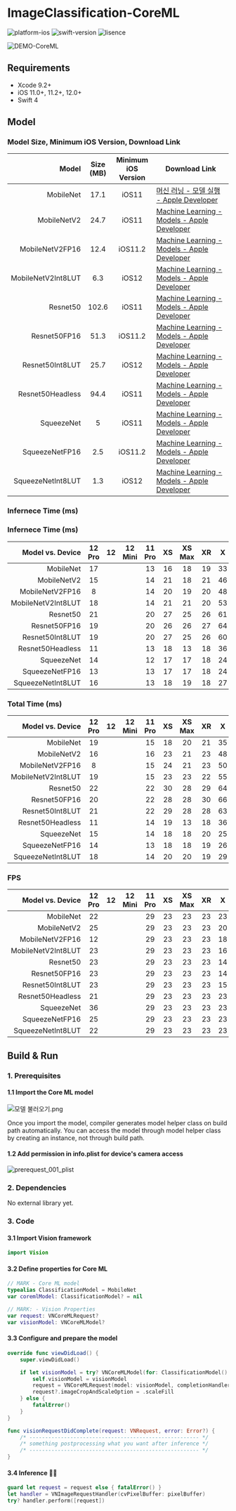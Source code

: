 # ImageClassification-CoreML

![platform-ios](https://img.shields.io/badge/platform-ios-lightgrey.svg)
![swift-version](https://img.shields.io/badge/swift-4-red.svg)
![lisence](https://img.shields.io/badge/license-MIT-black.svg)

![DEMO-CoreML](https://github.com/tucan9389/MobileNetApp-CoreML/raw/master/resource/MobileNet-CoreML-DEMO.gif?raw=true)

## Requirements

- Xcode 9.2+
- iOS 11.0+, 11.2+, 12.0+
- Swift 4

## Model

### Model Size, Minimum iOS Version, Download Link

| Model | Size<br>(MB) | Minimum<br>iOS Version | Download Link |
| ----: | :----: | :----: | ----- |
| MobileNet | 17.1 | iOS11 | [머신 러닝 - 모델 실행 - Apple Developer](https://developer.apple.com/kr/machine-learning/build-run-models) |
| MobileNetV2 | 24.7 | iOS11 | [Machine Learning - Models - Apple Developer](https://developer.apple.com/machine-learning/models) |
| MobileNetV2FP16 | 12.4 | iOS11.2 | [Machine Learning - Models - Apple Developer](https://developer.apple.com/machine-learning/models) |
| MobileNetV2Int8LUT | 6.3 | iOS12 | [Machine Learning - Models - Apple Developer](https://developer.apple.com/machine-learning/models) |
| Resnet50 | 102.6 | iOS11 | [Machine Learning - Models - Apple Developer](https://developer.apple.com/machine-learning/models) |
| Resnet50FP16 | 51.3 | iOS11.2 | [Machine Learning - Models - Apple Developer](https://developer.apple.com/machine-learning/models) |
| Resnet50Int8LUT | 25.7 | iOS12 | [Machine Learning - Models - Apple Developer](https://developer.apple.com/machine-learning/models) |
| Resnet50Headless | 94.4 | iOS11 | [Machine Learning - Models - Apple Developer](https://developer.apple.com/machine-learning/models) |
| SqueezeNet | 5 | iOS11 | [Machine Learning - Models - Apple Developer](https://developer.apple.com/machine-learning/models) |
| SqueezeNetFP16 | 2.5 | iOS11.2 | [Machine Learning - Models - Apple Developer](https://developer.apple.com/machine-learning/models) |
| SqueezeNetInt8LUT | 1.3 | iOS12 | [Machine Learning - Models - Apple Developer](https://developer.apple.com/machine-learning/models) |

### Infernece Time (ms)

### Infernece Time (ms)

| Model vs. Device   | 12<br>Pro | 12 | 12<br>Mini | 11<br>Pro | XS | XS<br>Max | XR | X | 7+ | 7 |
| -----------------: | :---: | :---: | :---: | :---: | :---: | :---: | :---: | :---: | :---: | :---: | 
| MobileNet          | 17 |  |  | 13 | 16 | 18 | 19 | 33 | 43 | 35 | 
| MobileNetV2        | 15 |  |  | 14 | 21 | 18 | 21 | 46 | 64 | 53 | 
| MobileNetV2FP16    | 8  |  |  | 14 | 20 | 19 | 20 | 48 | 65 | 57 | 
| MobileNetV2Int8LUT | 18 |  |  | 14 | 21 | 21 | 20 | 53 | 64 | 53 | 
| Resnet50           | 21 |  |  | 20 | 27 | 25 | 26 | 61 | 78 | 63 | 
| Resnet50FP16       | 19 |  |  | 20 | 26 | 26 | 27 | 64 | 75 | 74 | 
| Resnet50Int8LUT    | 19 |  |  | 20 | 27 | 25 | 26 | 60 | 77 | 75 | 
| Resnet50Headless   | 11 |  |  | 13 | 18 | 13 | 18 | 36 | 54 | 53 | 
| SqueezeNet         | 14 |  |  | 12 | 17 | 17 | 18 | 24 | 35 | 29 | 
| SqueezeNetFP16     | 13 |  |  | 13 | 17 | 17 | 18 | 24 | 36 | 29 | 
| SqueezeNetInt8LUT  | 16 |  |  | 13 | 18 | 19 | 18 | 27 | 34 | 30 | 

### Total Time (ms)

| Model vs. Device   | 12<br>Pro | 12 | 12<br>Mini | 11<br>Pro | XS | XS<br>Max | XR | X | 7+ | 7 |
| -----------------: | :---: | :---: | :---: | :---: | :---: | :---: | :---: | :---: | :---: | :---: | 
| MobileNet          | 19 |  |  | 15 | 18 | 20 | 21 | 35 | 46 | 37 | 
| MobileNetV2        | 16 |  |  | 16 | 23 | 21 | 23 | 48 | 67 | 55 | 
| MobileNetV2FP16    | 8  |  |  | 15 | 24 | 21 | 23 | 50 | 69 | 60 | 
| MobileNetV2Int8LUT | 19 |  |  | 15 | 23 | 23 | 22 | 55 | 67 | 56 | 
| Resnet50           | 22 |  |  | 22 | 30 | 28 | 29 | 64 | 82 | 66 | 
| Resnet50FP16       | 20 |  |  | 22 | 28 | 28 | 30 | 66 | 78 | 76 | 
| Resnet50Int8LUT    | 21 |  |  | 22 | 29 | 28 | 28 | 63 | 80 | 78 | 
| Resnet50Headless   | 11 |  |  | 14 | 19 | 13 | 18 | 36 | 54 | 54 | 
| SqueezeNet         | 15 |  |  | 14 | 18 | 18 | 20 | 25 | 37 | 31 | 
| SqueezeNetFP16     | 14 |  |  | 13 | 18 | 18 | 19 | 26 | 38 | 31 | 
| SqueezeNetInt8LUT  | 18 |  |  | 14 | 20 | 20 | 19 | 29 | 37 | 32 | 

### FPS

| Model vs. Device   | 12<br>Pro | 12 | 12<br>Mini | 11<br>Pro | XS | XS<br>Max | XR | X | 7+ | 7 |
| -----------------: | :---: | :---: | :---: | :---: | :---: | :---: | :---: | :---: | :---: | :---: | 
| MobileNet          | 22 |  |  | 29 | 23 | 23 | 23 | 23 | 20 | 23 | 
| MobileNetV2        | 25 |  |  | 29 | 23 | 23 | 23 | 20 | 13 | 17 | 
| MobileNetV2FP16    | 12 |  |  | 29 | 23 | 23 | 23 | 18 | 13 | 15 | 
| MobileNetV2Int8LUT | 23 |  |  | 29 | 23 | 23 | 23 | 16 | 13 | 16 | 
| Resnet50           | 23 |  |  | 29 | 23 | 23 | 23 | 14 | 11 | 14 | 
| Resnet50FP16       | 23 |  |  | 29 | 23 | 23 | 23 | 14 | 11 | 12 | 
| Resnet50Int8LUT    | 23 |  |  | 29 | 23 | 23 | 23 | 15 | 11 | 12 | 
| Resnet50Headless   | 21 |  |  | 29 | 23 | 23 | 23 | 23 | 16 | 17 | 
| SqueezeNet         | 36 |  |  | 29 | 23 | 23 | 23 | 23 | 23 | 23 | 
| SqueezeNetFP16     | 25 |  |  | 29 | 23 | 23 | 23 | 23 | 22 | 23 | 
| SqueezeNetInt8LUT  | 22 |  |  | 29 | 23 | 23 | 23 | 23 | 23 | 23 | 


## Build & Run

### 1. Prerequisites

#### 1.1 Import the Core ML model

![모델 불러오기.png](resource/%EB%AA%A8%EB%8D%B8%20%EB%B6%88%EB%9F%AC%EC%98%A4%EA%B8%B0.png)

Once you import the model, compiler generates model helper class on build path automatically. You can access the model through model helper class by creating an instance, not through build path.

#### 1.2 Add permission in info.plist for device's camera access

![prerequest_001_plist](resource/prerequest_001_plist.png)

### 2. Dependencies

No external library yet.

### 3. Code

#### 3.1 Import Vision framework

```swift
import Vision
```

#### 3.2 Define properties for Core ML

```swift
// MARK - Core ML model
typealias ClassificationModel = MobileNet
var coremlModel: ClassificationModel? = nil

// MARK: - Vision Properties
var request: VNCoreMLRequest?
var visionModel: VNCoreMLModel?
```

#### 3.3 Configure and prepare the model

```swift
override func viewDidLoad() {
    super.viewDidLoad()

	if let visionModel = try? VNCoreMLModel(for: ClassificationModel().model) {
        self.visionModel = visionModel
        request = VNCoreMLRequest(model: visionModel, completionHandler: visionRequestDidComplete)
        request?.imageCropAndScaleOption = .scaleFill
    } else {
        fatalError()
    }
}

func visionRequestDidComplete(request: VNRequest, error: Error?) {
    /* ------------------------------------------------------ */
    /* something postprocessing what you want after inference */
    /* ------------------------------------------------------ */
}
```

#### 3.4 Inference 🏃‍♂️

```swift
guard let request = request else { fatalError() }
let handler = VNImageRequestHandler(cvPixelBuffer: pixelBuffer)
try? handler.perform([request])
```
